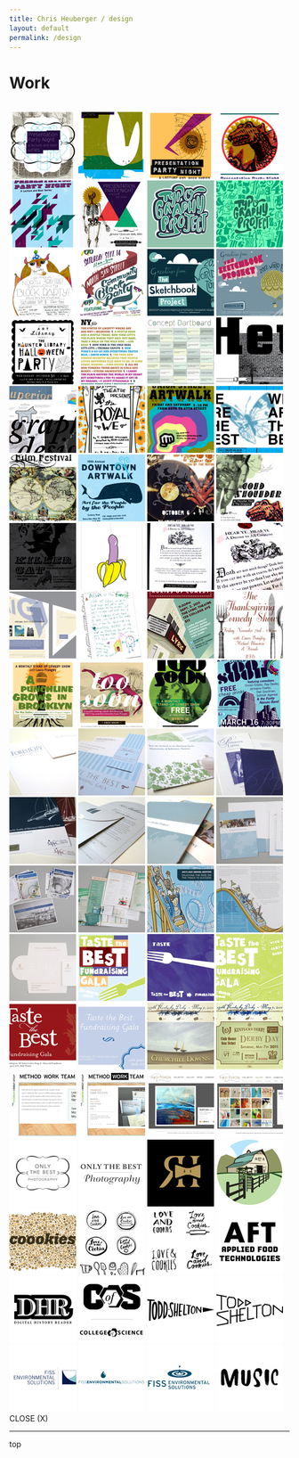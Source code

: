 ```yaml
---
title: Chris Heuberger / design
layout: default
permalink: /design
---
```


<div class="main-content">

  <h1 class="all-caps">Work</h1>
  <br>
  <div class="grid">
    <img src="assets/img/design/ppn1.jpg">
    <img src="assets/img/design/ppn2.jpg">
    <img src="assets/img/design/ppn3.jpg">
    <img src="assets/img/design/ppn4.jpg">
    <img src="assets/img/design/ppn5.jpg">
    <img src="assets/img/design/ppn-poster.jpg">
    <img src="assets/img/design/type-project1.jpg">
    <img src="assets/img/design/type-project2.jpg">
    <img src="assets/img/design/blockpartyflyer.jpg">
    <img src="assets/img/design/blockpartyflyer2.jpg">
    <img src="assets/img/design/sbp-poster1.jpg">
    <img src="assets/img/design/sbp-poster2.jpg">
    <img src="assets/img/design/halloween-flyer.jpg">
    <img src="assets/img/design/nyfile.jpg">
    <img src="assets/img/design/concept-dartboard.jpg">
    <img src="assets/img/design/insert-sample1.jpg">
    <img src="assets/img/design/insert-sample2.jpg">
    <img src="assets/img/design/poster-royal-we.jpg">
    <img src="assets/img/design/poster-union-artwalk.jpg">
    <img src="assets/img/design/poster-we-are-best.jpg">
    <img src="assets/img/design/poster-west-egg.jpg">
    <img src="assets/img/design/poster-whale.jpg">
    <img src="assets/img/design/fruitcake-bazooka.jpg">
    <img src="assets/img/design/gold-shoulder.jpg">
    <img src="assets/img/design/killer-cat.jpg">
    <img src="assets/img/design/banana-poster.jpg">
    <img src="assets/img/design/img_7362.jpg">
    <img src="assets/img/design/img_7363.jpg">
    <img src="assets/img/design/aiga.jpg">
    <img src="assets/img/design/aiga2.jpg">
    <img src="assets/img/design/lp-flyer2.jpg">
    <img src="assets/img/design/lp-flyer1.jpg">
    <img src="assets/img/design/lp-flyer3.jpg">
    <img src="assets/img/design/lp-flyer4.jpg">
    <img src="assets/img/design/lp-flyer6.jpg">
    <img src="assets/img/design/lp-flyer8.jpg">
    <img src="assets/img/design/img_7274.jpg">
    <img src="assets/img/design/img_7284.jpg">
    <img src="assets/img/design/img_7292.jpg">
    <img src="assets/img/design/img_7299.jpg">
    <img src="assets/img/design/img_7308.jpg">
    <img src="assets/img/design/img_7290.jpg">
    <img src="assets/img/design/img_7307.jpg">
    <img src="assets/img/design/abt.jpg">
    <img src="assets/img/design/aacc.jpg">
    <img src="assets/img/design/acc.jpg">
    <img src="assets/img/design/acc2.jpg">
    <img src="assets/img/design/acc3.jpg">
    <img src="assets/img/design/lv.jpg">
    <img src="assets/img/design/mlk2.jpg">
    <img src="assets/img/design/mlk3.jpg">
    <img src="assets/img/design/mlk4.jpg">
    <img src="assets/img/design/mlk5.jpg">
    <img src="assets/img/design/mlk7.jpg">
    <img src="assets/img/design/derby1.jpg">
    <img src="assets/img/design/derby2.jpg">
    <img src="assets/img/design/mdg-home.jpg">
    <img src="assets/img/design/mdg-sample.jpg">
    <img src="assets/img/design/ht-home.jpg">
    <img src="assets/img/design/ht-series.jpg">
    <img src="assets/img/design/otb-logo1.jpg">
    <img src="assets/img/design/otb-logo2.jpg">
    <img src="assets/img/design/rh-logo.jpg">
    <img src="assets/img/design/ranch-logo.jpg">
    <img src="assets/img/design/coookies.jpg">
    <img src="assets/img/design/cookielogo1.jpg">
    <img src="assets/img/design/cookielogo2.jpg">
    <img src="assets/img/design/logo2.jpg">
    <img src="assets/img/design/logo3.jpg">
    <img src="assets/img/design/logo4.jpg">
    <img src="assets/img/design/ts-logo1.jpg">
    <img src="assets/img/design/ts-logo2.jpg">
    <img src="assets/img/design/fiss-logo4.jpg">
    <img src="assets/img/design/fiss-logo1.jpg">
    <img src="assets/img/design/fiss-logo2.jpg">
    <img src="assets/img/design/bmz-lettering-2.jpg">
  </div>
  <div class="popup">
    <span class="close all-caps">CLOSE (X)</span>
    <img class="large" src="">
    <div class="explainer"></div>
  </div>

  <div class="shorten"><hr></div>
  <p class="top">top</p>

</div> <!-- .main-content -->
